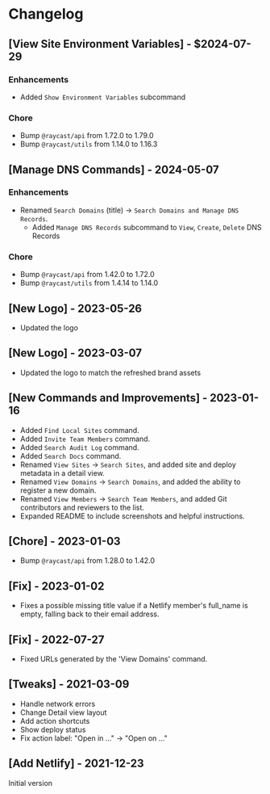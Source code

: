 # Changelog

## [View Site Environment Variables] - $2024-07-29

### Enhancements

- Added `Show Environment Variables` subcommand

### Chore

- Bump `@raycast/api` from 1.72.0 to 1.79.0
- Bump `@raycast/utils` from 1.14.0 to 1.16.3

## [Manage DNS Commands] - 2024-05-07

### Enhancements

- Renamed `Search Domains` (title) -> `Search Domains and Manage DNS Records`.
    - Added `Manage DNS Records` subcommand to `View`, `Create`, `Delete` DNS Records

### Chore

- Bump `@raycast/api` from 1.42.0 to 1.72.0
- Bump `@raycast/utils` from 1.4.14 to 1.14.0

## [New Logo] - 2023-05-26

- Updated the logo

## [New Logo] - 2023-03-07

- Updated the logo to match the refreshed brand assets

## [New Commands and Improvements] - 2023-01-16

- Added `Find Local Sites` command.
- Added `Invite Team Members` command.
- Added `Search Audit Log` command.
- Added `Search Docs` command.
- Renamed `View Sites` -> `Search Sites`, and added site and deploy metadata in a detail view.
- Renamed `View Domains` -> `Search Domains`, and added the ability to register a new domain.
- Renamed `View Members` -> `Search Team Members`, and added Git contributors and reviewers to the list.
- Expanded README to include screenshots and helpful instructions.

## [Chore] - 2023-01-03

- Bump `@raycast/api` from 1.28.0 to 1.42.0

## [Fix] - 2023-01-02

- Fixes a possible missing title value if a Netlify member's full_name is empty, falling back to their email address.

## [Fix] - 2022-07-27

- Fixed URLs generated by the 'View Domains' command.

## [Tweaks] - 2021-03-09

- Handle network errors
- Change Detail view layout
- Add action shortcuts
- Show deploy status
- Fix action label: "Open in …" -> "Open on …"

## [Add Netlify] - 2021-12-23

Initial version
